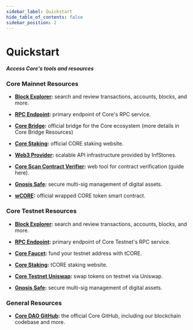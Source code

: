 ```yaml
---
sidebar_label: Quickstart
hide_table_of_contents: false
sidebar_position: 2
---
```


# Quickstart

#### _Access Core's tools and resources_

### Core Mainnet Resources

* **[Block Explorer](https://scan.coredao.org/):** search and review transactions, accounts, blocks, and more.

* **[RPC Endpoint](https://rpc.coredao.org/):** primary endpoint of Core's RPC service.

* **[Core Bridge](https://bridge.coredao.org/):** official bridge for the Core ecosystem (more details in Core Bridge Resources)

* **[Core Staking](https://stake.coredao.org/):** official CORE staking website.

* **[Web3 Provider](https://cloud.infstones.com/login):** scalable API infrastructure provided by InfStones.

* **[Core Scan Contract Verifier](https://scan.coredao.org/verifyContract):** web tool for contract verification (guide here).

* **[Gnosis Safe](https://safe.coredao.org/welcome):** secure multi-sig management of digital assets.

* **[wCORE](https://scan.coredao.org/address/0x191e94fa59739e188dce837f7f6978d84727ad01):** official wrapped CORE token smart contract.

### Core Testnet Resources

* **[Block Explorer](https://scan.test.btcs.network/):** search and review transactions, accounts, blocks, and more.

* **[RPC Endpoint](https://rpc.test.btcs.network/):** primary endpoint of Core Testnet's RPC service.

* **[Core Faucet](https://scan.test.btcs.network/faucet):** fund your testnet address with tCORE.

* **[Core Staking](https://stake.test.btcs.network/):** tCORE staking website.

* **[Core Testnet Uniswap](https://swap.test.btcs.network/#/swap):** swap tokens on testnet via Uniswap.

* **[Gnosis Safe](https://safe.test.btcs.network/welcome):** secure multi-sig management of digital assets.

### General Resources

* **[Core DAO GitHub](https://github.com/coredao-org):** the official Core GitHub, including our blockchain codebase and more.